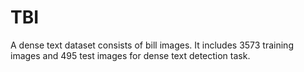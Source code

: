 # TBI
A  dense text dataset consists of bill images. It includes 3573 training images and 495 test images for dense text detection task.

